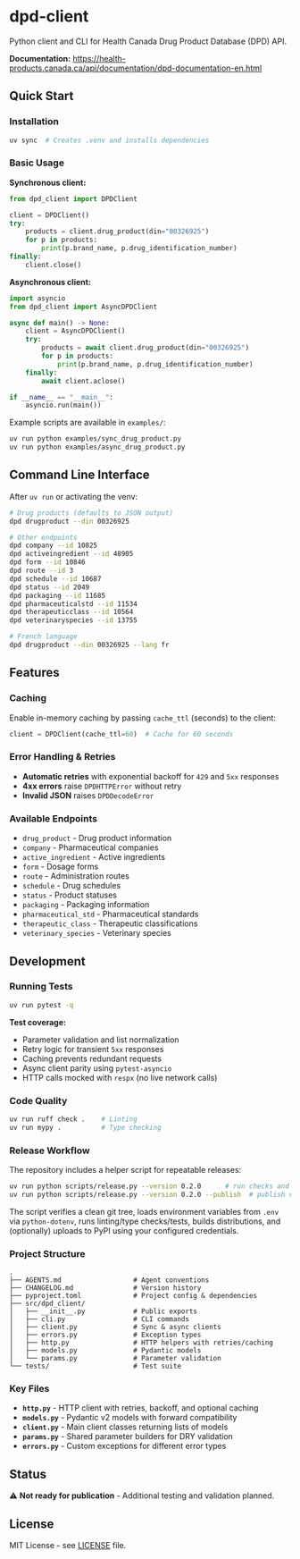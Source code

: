 # dpd-client

Python client and CLI for Health Canada Drug Product Database (DPD) API.

**Documentation:** https://health-products.canada.ca/api/documentation/dpd-documentation-en.html

## Quick Start

### Installation

```bash
uv sync  # Creates .venv and installs dependencies
```

### Basic Usage

**Synchronous client:**

```python
from dpd_client import DPDClient

client = DPDClient()
try:
    products = client.drug_product(din="00326925")
    for p in products:
        print(p.brand_name, p.drug_identification_number)
finally:
    client.close()
```

**Asynchronous client:**

```python
import asyncio
from dpd_client import AsyncDPDClient

async def main() -> None:
    client = AsyncDPDClient()
    try:
        products = await client.drug_product(din="00326925")
        for p in products:
            print(p.brand_name, p.drug_identification_number)
    finally:
        await client.aclose()

if __name__ == "__main__":
    asyncio.run(main())
```

Example scripts are available in `examples/`:

```bash
uv run python examples/sync_drug_product.py
uv run python examples/async_drug_product.py
```

## Command Line Interface

After `uv run` or activating the venv:

```bash
# Drug products (defaults to JSON output)
dpd drugproduct --din 00326925

# Other endpoints
dpd company --id 10825
dpd activeingredient --id 48905
dpd form --id 10846
dpd route --id 3
dpd schedule --id 10687
dpd status --id 2049
dpd packaging --id 11685
dpd pharmaceuticalstd --id 11534
dpd therapeuticclass --id 10564
dpd veterinaryspecies --id 13755

# French language
dpd drugproduct --din 00326925 --lang fr
```

## Features

### Caching

Enable in-memory caching by passing `cache_ttl` (seconds) to the client:

```python
client = DPDClient(cache_ttl=60)  # Cache for 60 seconds
```

### Error Handling & Retries

- **Automatic retries** with exponential backoff for `429` and `5xx` responses
- **4xx errors** raise `DPDHTTPError` without retry
- **Invalid JSON** raises `DPDDecodeError`

### Available Endpoints

- `drug_product` - Drug product information
- `company` - Pharmaceutical companies
- `active_ingredient` - Active ingredients
- `form` - Dosage forms
- `route` - Administration routes
- `schedule` - Drug schedules
- `status` - Product statuses
- `packaging` - Packaging information
- `pharmaceutical_std` - Pharmaceutical standards
- `therapeutic_class` - Therapeutic classifications
- `veterinary_species` - Veterinary species

## Development

### Running Tests

```bash
uv run pytest -q
```

**Test coverage:**
- Parameter validation and list normalization
- Retry logic for transient `5xx` responses
- Caching prevents redundant requests
- Async client parity using `pytest-asyncio`
- HTTP calls mocked with `respx` (no live network calls)

### Code Quality

```bash
uv run ruff check .    # Linting
uv run mypy .          # Type checking
```

### Release Workflow

The repository includes a helper script for repeatable releases:

```bash
uv run python scripts/release.py --version 0.2.0      # run checks and build
uv run python scripts/release.py --version 0.2.0 --publish  # publish via uv
```

The script verifies a clean git tree, loads environment variables from `.env` via `python-dotenv`, runs linting/type checks/tests, builds distributions, and (optionally) uploads to PyPI using your configured credentials.

### Project Structure

```
.
├── AGENTS.md                  # Agent conventions
├── CHANGELOG.md               # Version history
├── pyproject.toml             # Project config & dependencies
├── src/dpd_client/
│   ├── __init__.py            # Public exports
│   ├── cli.py                 # CLI commands
│   ├── client.py              # Sync & async clients
│   ├── errors.py              # Exception types
│   ├── http.py                # HTTP helpers with retries/caching
│   ├── models.py              # Pydantic models
│   └── params.py              # Parameter validation
└── tests/                     # Test suite
```

### Key Files

- **`http.py`** - HTTP client with retries, backoff, and optional caching
- **`models.py`** - Pydantic v2 models with forward compatibility
- **`client.py`** - Main client classes returning lists of models
- **`params.py`** - Shared parameter builders for DRY validation
- **`errors.py`** - Custom exceptions for different error types

## Status

⚠️ **Not ready for publication** - Additional testing and validation planned.

## License

MIT License - see [LICENSE](LICENSE) file.
